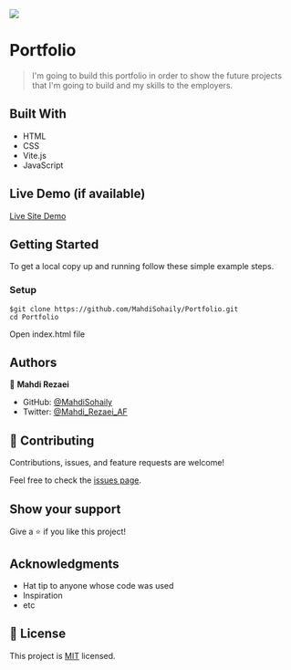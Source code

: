 ![](https://img.shields.io/badge/Microverse-blueviolet)

# Portfolio

> I'm going to build this portfolio in order to show the future projects that I'm going to build 
and my skills to the employers.


## Built With

- HTML
- CSS
- Vite.js
- JavaScript

## Live Demo (if available)

[Live Site Demo](https://mahdisohaily.github.io/Portfolio/)


## Getting Started


To get a local copy up and running follow these simple example steps.

### Setup
```
$git clone https://github.com/MahdiSohaily/Portfolio.git
cd Portfolio
```
Open index.html file



## Authors

👤 **Mahdi Rezaei**

- GitHub: [@MahdiSohaily](https://github.com/MahdiSohaily)
- Twitter: [@Mahdi_Rezaei_AF](https://twitter.com/Mahdi_Rezaei_AF)

## 🤝 Contributing

Contributions, issues, and feature requests are welcome!

Feel free to check the [issues page](../../issues/).

## Show your support

Give a ⭐️ if you like this project!

## Acknowledgments

- Hat tip to anyone whose code was used
- Inspiration
- etc

## 📝 License

This project is [MIT](./LICENSE) licensed.
